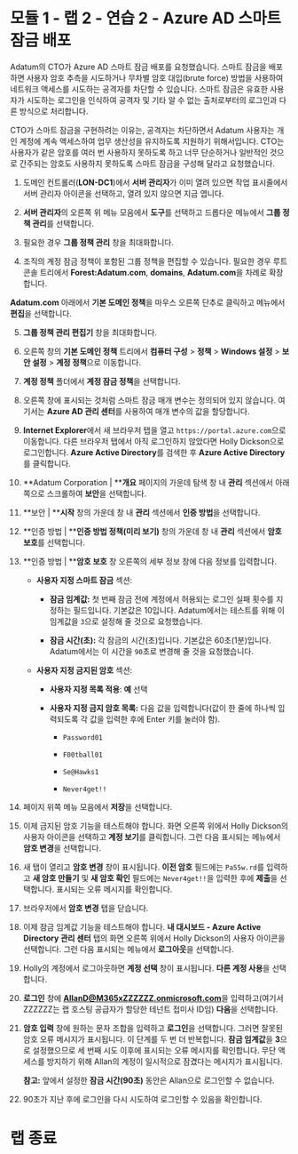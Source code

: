 ﻿# 모듈 1 - 랩 2 - 연습 2 - Azure AD 스마트 잠금 배포 

Adatum의 CTO가 Azure AD 스마트 잠금 배포를 요청했습니다. 스마트 잠금을 배포하면 사용자 암호 추측을 시도하거나 무차별 암호 대입(brute force) 방법을 사용하여 네트워크 액세스를 시도하는 공격자를 차단할 수 있습니다. 스마트 잠금은 유효한 사용자가 시도하는 로그인을 인식하여 공격자 및 기타 알 수 없는 출처로부터의 로그인과 다른 방식으로 처리합니다. 

CTO가 스마트 잠금을 구현하려는 이유는, 공격자는 차단하면서 Adatum 사용자는 개인 계정에 계속 액세스하여 업무 생산성을 유지하도록 지원하기 위해서입니다. CTO는 사용자가 같은 암호를 여러 번 사용하지 못하도록 하고 너무 단순하거나 일반적인 것으로 간주되는 암호도 사용하지 못하도록 스마트 잠금을 구성해 달라고 요청했습니다. 

1. 도메인 컨트롤러(**LON-DC1**)에서 **서버 관리자**가 이미 열려 있으면 작업 표시줄에서 서버 관리자 아이콘을 선택하고, 열려 있지 않으면 지금 엽니다.

2. **서버 관리자**의 오른쪽 위 메뉴 모음에서 **도구**를 선택하고 드롭다운 메뉴에서 **그룹 정책 관리**를 선택합니다.

3. 필요한 경우 **그룹 정책 관리** 창을 최대화합니다.

4. 조직의 계정 잠금 정책이 포함된 그룹 정책을 편집할 수 있습니다. 필요한 경우 루트 콘솔 트리에서 **Forest:Adatum.com**, **domains**, **Adatum.com**을 차례로 확장합니다.  <br/>

‎**Adatum.com** 아래에서 **기본 도메인 정책**을 마우스 오른쪽 단추로 클릭하고 메뉴에서 **편집**을 선택합니다.

5. **그룹 정책 관리 편집기** 창을 최대화합니다.

6. 오른쪽 창의 **기본 도메인 정책** 트리에서 **컴퓨터 구성** > **정책** > **Windows 설정** > **보안 설정** > **계정 정책**으로 이동합니다.

7. **계정 정책** 폴더에서 **계정 잠금 정책**을 선택합니다.

8. 오른쪽 창에 표시되는 것처럼 스마트 잠금 매개 변수는 정의되어 있지 않습니다. 여기서는 **Azure AD 관리 센터**를 사용하여 매개 변수의 값을 할당합니다.   <br/>

9.  **Internet Explorer**에서 새 브라우저 탭을 열고 `https://portal.azure.com`으로 이동합니다.  다른 브라우저 탭에서 아직 로그인하지 않았다면 Holly Dickson으로 로그인합니다. **Azure Active Directory**를 검색한 후 **Azure Active Directory**를 클릭합니다. 

10. **Adatum Corporation | ****개요** 페이지의 가운데 탐색 창 내 **관리** 섹션에서 아래쪽으로 스크롤하여 **보안**을 선택합니다.

11. **보안 | ****시작** 창의 가운데 창 내 **관리** 섹션에서 **인증 방법**을 선택합니다.

12. **인증 방법 | ****인증 방법 정책(미리 보기)** 창의 가운데 창 내 **관리** 섹션에서 **암호 보호**를 선택합니다.

13. **인증 방법 | ****암호 보호** 창 오른쪽의 세부 정보 창에 다음 정보를 입력합니다.

	- **사용자 지정 스마트 잠금** 섹션:

		- **잠금 임계값:** 첫 번째 잠금 전에 계정에서 허용되는 로그인 실패 횟수를 지정하는 필드입니다. 기본값은 10입니다. Adatum에서는 테스트를 위해 이 임계값을 `3`으로 설정해 줄 것으로 요청했습니다.

		- **잠금 시간(초):** 각 잠금의 시간(초)입니다. 기본값은 60초(1분)입니다. Adatum에서는 이 시간을 `90`초로 변경해 줄 것을 요청했습니다.

	- **사용자 지정 금지된 암호** 섹션:

		- **사용자 지정 목록 적용**: **예** 선택

		- **사용자 지정 금지 암호 목록:** 다음 값을 입력합니다(값이 한 줄에 하나씩 입력되도록 각 값을 입력한 후에 Enter 키를 눌러야 함).

			- `Password01`

			- `F00tball01`

			- `Se@Hawks1`

			- `Never4get!!`

14. 페이지 위쪽 메뉴 모음에서 **저장**을 선택합니다.

15. 이제 금지된 암호 기능을 테스트해야 합니다. 화면 오른쪽 위에서 Holly Dickson의 사용자 아이콘을 선택하고 **계정 보기**를 클릭합니다. 그런 다음 표시되는 메뉴에서 **암호 변경**을 선택합니다.

16. 새 탭이 열리고 **암호 변경** 창이 표시됩니다. **이전 암호** 필드에는 `Pa55w.rd`를 입력하고 **새 암호 만들기** 및 **새 암호 확인** 필드에는 `Never4get!!`을 입력한 후에 **제출**을 선택합니다. 표시되는 오류 메시지를 확인합니다.

17. 브라우저에서 **암호 변경** 탭을 닫습니다. 

18. 이제 잠금 임계값 기능을 테스트해야 합니다. **내 대시보드 - Azure Active Directory 관리 센터** 탭의 화면 오른쪽 위에서 Holly Dickson의 사용자 아이콘을 선택합니다. 그런 다음 표시되는 메뉴에서 **로그아웃**을 선택합니다. 

19. Holly의 계정에서 로그아웃하면 **계정 선택** 창이 표시됩니다. **다른 계정 사용**을 선택합니다. 

20. **로그인** 창에 **AllanD@M365xZZZZZZ.onmicrosoft.com**을 입력하고(여기서 ZZZZZZ는 랩 호스팅 공급자가 할당한 테넌트 접미사 ID임) **다음**을 선택합니다. 

21. **암호 입력** 창에 원하는 문자 조합을 입력하고 **로그인**을 선택합니다. 그러면 잘못된 암호 오류 메시지가 표시됩니다. 이 단계를 두 번 더 반복합니다. **잠금 임계값**을 **3**으로 설정했으므로 세 번째 시도 이후에 표시되는 오류 메시지를 확인합니다. 무단 액세스를 방지하기 위해 Allan의 계정이 일시적으로 잠겼다는 메시지가 표시됩니다. <br/>

	**참고:** 앞에서 설정한 **잠금 시간(90초)** 동안은 Allan으로 로그인할 수 없습니다. 

22. 90초가 지난 후에 로그인을 다시 시도하여 로그인할 수 있음을 확인합니다. 

# 랩 종료
 
